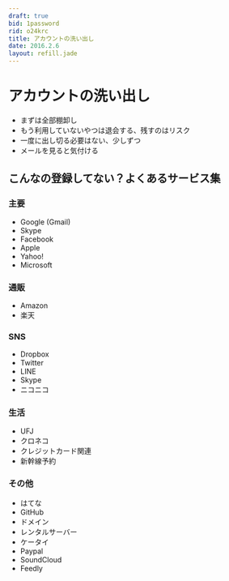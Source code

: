 ```yaml
---
draft: true
bid: 1password
rid: o24krc
title: アカウントの洗い出し
date: 2016.2.6
layout: refill.jade
---
```


# アカウントの洗い出し

- まずは全部棚卸し
- もう利用していないやつは退会する、残すのはリスク
- 一度に出し切る必要はない、少しずつ
- メールを見ると気付ける


## こんなの登録してない？よくあるサービス集

### 主要
- Google (Gmail)
- Skype
- Facebook
- Apple
- Yahoo!
- Microsoft

### 通販
- Amazon
- 楽天

### SNS
- Dropbox
- Twitter
- LINE
- Skype
- ニコニコ

### 生活
- UFJ
- クロネコ
- クレジットカード関連
- 新幹線予約

### その他
- はてな
- GitHub
- ドメイン
- レンタルサーバー
- ケータイ
- Paypal
- SoundCloud
- Feedly

